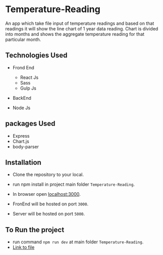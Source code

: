 # Temperature-Reading

An app which take file input of temperature readings and based on that readings it will show the line chart of 1 year data reading.
Chart is divided into months and shows the aggregate temperature reading for that particular month.

## Technologies Used

* Frond End
  - React Js
  - Sass
  - Gulp Js
  
 * BackEnd
  - Node Js
  
## packages Used
  * Express
  * Chart.js
  * body-parser

## Installation
  - Clone the repository to your local.
  - run npm install in project main folder `Temperature-Reading`.
  - In browser open [localhost:3000](localhost:3000).
  
 - FronEnd will be hosted on port `3000`.
 - Server will be hosted on port `5000`.

## To Run the project
  - run command  `npm run dev` at main folder `Temperature-Reading`.
  - [Link to file](https://drive.google.com/file/d/1JWmJCxX7E06Y5NTTPdQFu0mO_7ob4RVz/view?usp=sharing)
